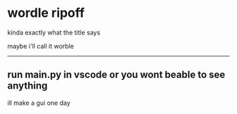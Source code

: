 # wordle ripoff

kinda exactly what the title says

maybe i'll call it worble

***

## run main.py in vscode or you wont beable to see anything 
ill make a gui one day
